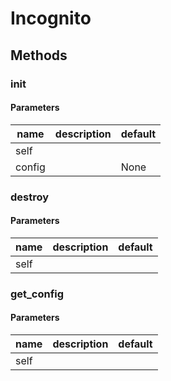# Incognito




## Methods


### __init__




#### Parameters
name | description | default
--- | --- | ---
self |  | 
config |  | None





### destroy




#### Parameters
name | description | default
--- | --- | ---
self |  | 





### get_config




#### Parameters
name | description | default
--- | --- | ---
self |  | 




